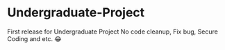 # Undergraduate-Project
First release for Undergraduate Project
No code cleanup, Fix bug, Secure Coding and etc. 😂
